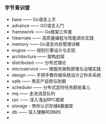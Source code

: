### 字节青训营
- base —— Go语言上手
- advance —— GO语言入门
- framework —— Go框架三件套
- hibernate —— 高质量编程与性能调优实践
- memory —— Go语言内存管理详解
- engine —— 规则引擎设计与实现
- architecture —— 架构初探
- distributed —— 分布式理论
- microservice —— 微服务架构原理与治理实践
- design —— 手把手教你做系统设计之秒杀系统
- safe —— 黑灰产监控与防御
- scheduler —— 分布式定时任务那些事儿
- mq —— 走进消息队列
- rpc —— 深入浅出RPC框架
- storage - 带你认识存储&数据库
- db —— 深入理解RDBMS
- 
